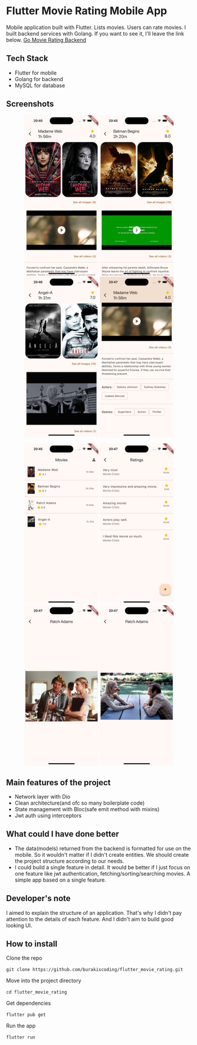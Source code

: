 # Flutter Movie Rating Mobile App

Mobile application built with Flutter. Lists movies. Users can rate movies.
I built backend services with Golang. If you want to see it, I'll leave the link below.
<a href="https://github.com/burakiscoding/go-movie-rating">Go Movie Rating Backend</a>

## Tech Stack

- Flutter for mobile
- Golang for backend
- MySQL for database

## Screenshots

<p align="center">
<img src="screenshots/movie_detail_1.png" alt="Movie detail page Madame Web" width="200"/>
<img src="screenshots/movie_detail_2.png" alt="Movie detail page Batman Begins" width="200"/>
<img src="screenshots/movie_detail_3.png" alt="Movie detail page Angel-A" width="200"/>
<img src="screenshots/movie_detail_4.png" alt="Movie detail page Madame Web description text, actors and genres" width="200"/>
</p>
<p align="center">
<img src="screenshots/movies.png" alt="Movie list" width="200"/>
<img src="screenshots/ratings.png" alt="Movie's ratings" width="200"/>
<img src="screenshots/images_1.png" alt="Patch Adams image" width="200"/>
<img src="screenshots/images_2.png" alt="Patch Adams image" width="200"/>
</p>

## Main features of the project

- Network layer with Dio
- Clean architecture(and ofc so many boilerplate code)
- State management with Bloc(safe emit method with mixins)
- Jwt auth using interceptors

## What could I have done better

- The data(models) returned from the backend is formatted for use on the mobile. So it wouldn't matter if I didn't create entities. We should create the project structure according to our needs.
- I could build a single feature in detail. It would be better if I just focus on one feature like jwt authentication, fetching/sorting/searching movies. A simple app based on a single feature.

## Developer's note

I aimed to explain the structure of an application. That's why I didn't pay attention to the details of each feature. And I didn't aim to build good looking UI.

## How to install

Clone the repo
```
git clone https://github.com/burakiscoding/flutter_movie_rating.git
```
Move into the project directory
```
cd flutter_movie_rating
```
Get dependencies
```
flutter pub get
```
Run the app
```
flutter run
```